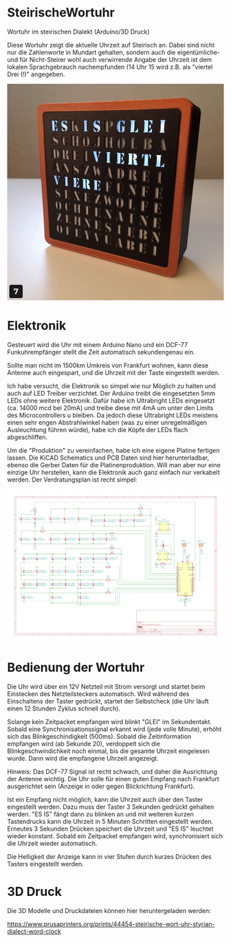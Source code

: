# SteirischeWortuhr
Wortuhr im steirischen Dialekt (Arduino/3D Druck)

Diese Wortuhr zeigt die aktuelle Uhrzeit auf Steirisch an. Dabei sind nicht nur die Zahlenworte in Mundart gehalten, sondern auch die eigentümliche- und für Nicht-Steirer wohl auch verwirrende Angabe der Uhrzeit ist dem lokalen Sprachgebrauch nachempfunden (14 Uhr 15 wird z.B. als "viertel Drei (!)" angegeben.

![Wortuhr](./assembly-7.jpg)

# Elektronik
Gesteuert wird die Uhr mit einem Arduino Nano und ein DCF-77 Funkuhrempfänger stellt die Zeit automatisch sekundengenau ein.

Sollte man nicht im 1500km Umkreis von Frankfurt wohnen, kann diese Antenne auch eingespart, und die Uhrzeit mit der Taste eingestellt werden.

Ich habe versucht, die Elektronik so simpel wie nur Möglich zu halten und auch auf LED Treiber verzichtet. Der Arduino treibt die eingesetzten 5mm LEDs ohne weitere Elektronik. Dafür habe ich Ultrabright LEDs eingesetzt (ca. 14000 mcd bei 20mA) und treibe diese mit 4mA um unter den Limits des Microcontrollers u bleiben. Da jedoch diese Ultrabright LEDs meistens einen sehr engen Abstrahlwinkel haben (was zu einer unregelmäßigen Ausleuchtung führen würde), habe ich die Köpfe der LEDs flach abgeschliffen.

Um die "Produktion" zu vereinfachen, habe ich eine eigene Platine fertigen lassen. Die KiCAD Schematics und PCB Daten sind hier herunterladbar, ebenso die Gerber Daten für die Platinenproduktion. Will man aber nur eine einzige Uhr herstellen, kann die Elektronik auch ganz einfach nur verkabelt werden. Der Verdratungsplan ist recht simpel:

![Verdratungsplan](./schematics.png)

# Bedienung der Wortuhr
Die Uhr wird über ein 12V Netzteil mit Strom versorgt und startet beim Einstecken des Netzteilsteckers automatisch. Wird während des Einschaltens der Taster gedrückt, startet der Selbstcheck (die Uhr läuft einen 12 Stunden Zyklus schnell durch).

Solange kein Zeitpacket empfangen wird blinkt "GLEI" im Sekundentakt. Sobald eine Synchronisationssignal erkannt wird (jede volle Minute), erhöht sich das Blinkgeschindigkeit (500ms). Sobald die Zeitinformation empfangen wird (ab Sekunde 20), verdoppelt sich die Blinkgeschwindichkeit noch einmal, bis die gesamte Uhrzeit eingelesen wurde. Dann wird die empfangene Uhrzeit angezeigt.

Hinweis: Das DCF-77 Signal ist recht schwach, und daher die Ausrichtung der Antenne wichtig. Die Uhr solle für einen guten Empfang nach Frankfurt ausgerichtet sein (Anzeige in oder gegen Blickrichtung Frankfurt).

Ist ein Empfang nicht möglich, kann die Uhrzeit auch über den Taster eingestellt werden. Dazu muss der Taster 3 Sekunden gedrückt gehalten werden. "ES IS" fängt dann zu blinken an und mit weiteren kurzen Tastendrucks kann die Uhrzeit in 5 Minuten Schritten eingestellt werden. Erneutes 3 Sekunden Drücken speichert die Uhrzeit und "ES IS" leuchtet wieder konstant.
Sobald ein Zeitpacket empfangen wird, synchronisiert sich die Uhrzeit wieder automatisch.

Die Helligkeit der Anzeige kann in vier Stufen durch kurzes Drücken des Tasters eingestellt werden.

# 3D Druck

Die 3D Modelle und Druckdateien können hier heruntergeladen werden:

https://www.prusaprinters.org/prints/44454-steirische-wort-uhr-styrian-dialect-word-clock

